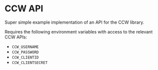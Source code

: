 # CCW API

Super simple example implementation of an API for the CCW library.

Requires the following environment variables with access to the relevant CCW APIs:

* `CCW_USERNAME`
* `CCW_PASSWORD`
* `CCW_CLIENTID`
* `CCW_CLIENTSECRET`
